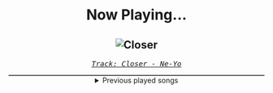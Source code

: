 <div align="center"> 
<h1>Now Playing...</h1>

![Closer](https://i.scdn.co/image/ab67616d00001e0228406f09147cd51d3b882518)
--
_<samp><a href="https://open.spotify.com/track/0GX5oOKtU0nnx5OkhenW2i">Track: Closer - Ne-Yo</a></samp>_

<div style="border: 1px #4B5054 solid"></div>
<details>
  <summary>
    Previous played songs
  </summary>
  <table>
    <thead>
      <tr>
        <th>
          Artist
        </th>
        <th>
          Song
        </th>
        <th>
          Link
        </th>
      </tr>
    </thead>
    <tbody>
      <tr><td>Ne-Yo</td><td>Closer</td><td><a href="https://open.spotify.com/track/0GX5oOKtU0nnx5OkhenW2i">https://open.spotify.com/track/0GX5oOKtU0nnx5OkhenW2i</a></td></tr><tr><td>Ne-Yo</td><td>Closer</td><td><a href="https://open.spotify.com/track/0GX5oOKtU0nnx5OkhenW2i">https://open.spotify.com/track/0GX5oOKtU0nnx5OkhenW2i</a></td></tr><tr><td>Ne-Yo</td><td>Closer</td><td><a href="https://open.spotify.com/track/0GX5oOKtU0nnx5OkhenW2i">https://open.spotify.com/track/0GX5oOKtU0nnx5OkhenW2i</a></td></tr><tr><td>Ne-Yo</td><td>Closer</td><td><a href="https://open.spotify.com/track/0GX5oOKtU0nnx5OkhenW2i">https://open.spotify.com/track/0GX5oOKtU0nnx5OkhenW2i</a></td></tr><tr><td>Ne-Yo</td><td>Closer</td><td><a href="https://open.spotify.com/track/0GX5oOKtU0nnx5OkhenW2i">https://open.spotify.com/track/0GX5oOKtU0nnx5OkhenW2i</a></td></tr><tr><td>Ne-Yo</td><td>Closer</td><td><a href="https://open.spotify.com/track/0GX5oOKtU0nnx5OkhenW2i">https://open.spotify.com/track/0GX5oOKtU0nnx5OkhenW2i</a></td></tr><tr><td>Animetrix</td><td>ESCANOR (Seven Deadly Sins)</td><td><a href="https://open.spotify.com/track/6eKJWinCXWbgKAdJd2hKVs">https://open.spotify.com/track/6eKJWinCXWbgKAdJd2hKVs</a></td></tr><tr><td>Animetrix</td><td>ESCANOR (Seven Deadly Sins)</td><td><a href="https://open.spotify.com/track/6eKJWinCXWbgKAdJd2hKVs">https://open.spotify.com/track/6eKJWinCXWbgKAdJd2hKVs</a></td></tr><tr><td>Animetrix</td><td>ESCANOR (Seven Deadly Sins)</td><td><a href="https://open.spotify.com/track/6eKJWinCXWbgKAdJd2hKVs">https://open.spotify.com/track/6eKJWinCXWbgKAdJd2hKVs</a></td></tr><tr><td>Animetrix</td><td>ESCANOR (Seven Deadly Sins)</td><td><a href="https://open.spotify.com/track/6eKJWinCXWbgKAdJd2hKVs">https://open.spotify.com/track/6eKJWinCXWbgKAdJd2hKVs</a></td></tr><tr><td>Animetrix</td><td>ESCANOR (Seven Deadly Sins)</td><td><a href="https://open.spotify.com/track/6eKJWinCXWbgKAdJd2hKVs">https://open.spotify.com/track/6eKJWinCXWbgKAdJd2hKVs</a></td></tr><tr><td>Momoku</td><td>Megumi (Jujutsu Kaisen)</td><td><a href="https://open.spotify.com/track/7icFj7w2p7VBISVyffTF04">https://open.spotify.com/track/7icFj7w2p7VBISVyffTF04</a></td></tr><tr><td>Siamese</td><td>Through My Head</td><td><a href="https://open.spotify.com/track/4IxfCx0FVapmhoUiUCt0uP">https://open.spotify.com/track/4IxfCx0FVapmhoUiUCt0uP</a></td></tr><tr><td>Siamese</td><td>This Is Not A Song</td><td><a href="https://open.spotify.com/track/3mG4OnfqKATk4xkfwMci1q">https://open.spotify.com/track/3mG4OnfqKATk4xkfwMci1q</a></td></tr><tr><td>Breaking Benjamin</td><td>Hopeless</td><td><a href="https://open.spotify.com/track/2c2UTSuyPbEmxWyTOMwjON">https://open.spotify.com/track/2c2UTSuyPbEmxWyTOMwjON</a></td></tr><tr><td>Alice In Chains</td><td>Would? (2022 Remaster)</td><td><a href="https://open.spotify.com/track/5sFDReWLrZHLFZFjHsjUTS">https://open.spotify.com/track/5sFDReWLrZHLFZFjHsjUTS</a></td></tr><tr><td>Breaking Benjamin</td><td>Breath</td><td><a href="https://open.spotify.com/track/4JXfNOePhdgMOI7KZ1L25U">https://open.spotify.com/track/4JXfNOePhdgMOI7KZ1L25U</a></td></tr><tr><td>Breaking Benjamin</td><td>Breaking the Silence</td><td><a href="https://open.spotify.com/track/6AGQ7pKkcnc6RVjtARt1ph">https://open.spotify.com/track/6AGQ7pKkcnc6RVjtARt1ph</a></td></tr><tr><td>Siamese</td><td>Through My Head</td><td><a href="https://open.spotify.com/track/4IxfCx0FVapmhoUiUCt0uP">https://open.spotify.com/track/4IxfCx0FVapmhoUiUCt0uP</a></td></tr><tr><td>Siamese</td><td>This Is Not A Song</td><td><a href="https://open.spotify.com/track/3mG4OnfqKATk4xkfwMci1q">https://open.spotify.com/track/3mG4OnfqKATk4xkfwMci1q</a></td></tr>
    </tbody>
  </table>
</details>

</div>
